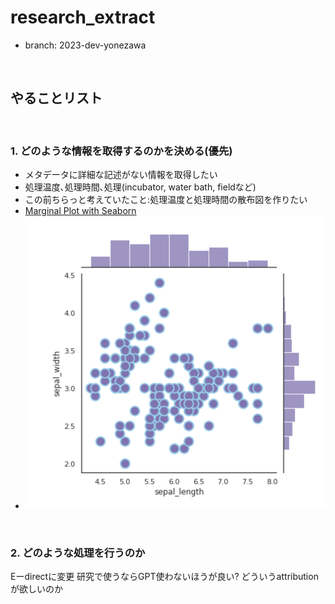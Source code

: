 # research_extract

- branch: 2023-dev-yonezawa

&nbsp;

## やることリスト

&nbsp;

### 1. どのような情報を取得するのかを決める(優先)

- メタデータに詳細な記述がない情報を取得したい
- 処理温度､処理時間､処理(incubator, water bath, fieldなど)
- この前ちらっと考えていたこと:処理温度と処理時間の散布図を作りたい
- [Marginal Plot with Seaborn](https://python-graph-gallery.com/82-marginal-plot-with-seaborn/)
- ![Alt text](./image/scatterplot.png)

&nbsp;

### 2. どのような処理を行うのか

Eーdirectに変更
研究で使うならGPT使わないほうが良い?
どういうattributionが欲しいのか